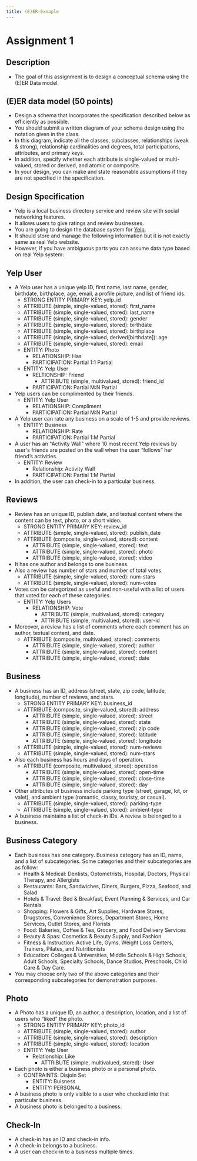 ```yaml
---
title: (E)ER-Exmaple
---
```


# Assignment 1

## Description

- The goal of this assignment is to design a conceptual schema using the (E)ER Data model.  

## (E)ER data model (50 points)

- Design a schema that incorporates the specification described below as efficiently as possible.
- You should submit a written diagram of your schema design using the notation given in the class.
- In this diagram, indicate all the classes, subclasses, relationships (weak & strong), relationship cardinalities and degrees, total participations, attributes, and primary keys.
- In addition, specify whether each attribute is single-valued or multi-valued, stored or derived, and atomic or composite.
- In your design, you can make and state reasonable assumptions if they are not specified in the specification.

## Design Specification

- Yelp is a local business directory service and review site with social networking features.
- It allows users to give ratings and review businesses.
- You are going to design the database system for [Yelp](www.yelp.com).
- It should store and manage the following information but it is not exactly same as real Yelp website.
- However, if you have ambiguous parts you can assume data type based on real Yelp system:

## Yelp User

- A Yelp user has a unique yelp ID, first name, last name, gender, birthdate, birthplace, age, email, a profile picture, and list of friend ids.
  - STRONG ENTITY PRIMARY KEY: yelp_id
  - ATTRIBUTE (simple, single-valued, stored): first_name
  - ATTRIBUTE (simple, single-valued, stored): last_name
  - ATTRIBUTE (simple, single-valued, stored): gender
  - ATTRIBUTE (simple, single-valued, stored): birthdate
  - ATTRIBUTE (simple, single-valued, stored): birthplace
  - ATTRIBUTE (simple, single-valued, derived[birthdate]): age
  - ATTRIBUTE (simple, single-valued, stored): email
  - ENTITY: Photo
    - RELATIONSHIP: Has
    - PARTICIPATION: Partial 1:1 Partial
  - ENTITY: Yelp User
    - RELTIONSHIP: Friend
      - ATTRIBUTE (simple, multivalued, stored): friend_id
    - PARTICIPATION: Partial M:N Partial
- Yelp users can be complimented by their friends.
  - ENTITY: Yelp User
    - RELATIONSHIP: Compliment
    - PARTICIPATION: Partial M:N Partial
- A Yelp user can rate any business on a scale of 1-5 and provide reviews.
  - ENTITY: Business
    - RELATIONSHIP: Rate
    - PARTICIPATION: Partial 1:M Partial
- A user has an "Activity Wall" where 10 most recent Yelp reviews by user's friends are posted on the wall when the user “follows” her friend’s activities.
  - ENTITY: Review
    - Relationship: Activity Wall
    - PARTICIPATION: Partial 1:M Partial
- In addition, the user can check-in to a particular business.

## Reviews

- Review has an unique ID, publish date, and textual content where the content can be text, photo, or a short video.
  - STRONG ENTITY PRIMARY KEY: review_id
  - ATTRIBUTE (simple, single-valued, stored): publish_date
  - ATTRIBUTE (composite, single-valued, stored): content
    - ATTRIBUTE (simple, single-valued, stored): text
    - ATTRIBUTE (simple, single-valued, stored): photo
    - ATTRIBUTE (simple, single-valued, stored): video
- It has one author and belongs to one business.
- Also a review has number of stars and number of total votes.
    - ATTRIBUTE (simple, single-valued, stored): num-stars
    - ATTRIBUTE (simple, single-valued, stored): num-votes
- Votes can be categorized as useful and non-useful with a list of users that voted for each of these categories.
  - ENTITY: Yelp Users
    - RELATIONSHIP: Vote
      - ATTRIBUTE (simple, multivalued, stored): category
      - ATTRIBUTE (simple, multivalued, stored): user-id
- Moreover, a review has a list of comments where each comment has an author, textual content, and date.
  - ATTRIBUTE (composite, multivalued, stored): comments
    - ATTRIBUTE (simple, single-valued, stored): author
    - ATTRIBUTE (simple, single-valued, stored): content
    - ATTRIBUTE (simple, single-valued, stored): date

## Business
- A business has an ID, address (street, state, zip code, latitude, longitude), number of reviews, and stars.
  - STRONG ENTITY PRIMARY KEY: business_id
  - ATTRIBUTE (composite, single-valued, stored): address
    - ATTRIBUTE (simple, single-valued, stored): street
    - ATTRIBUTE (simple, single-valued, stored): state
    - ATTRIBUTE (simple, single-valued, stored): zip code
    - ATTRIBUTE (simple, single-valued, stored): latitude
    - ATTRIBUTE (simple, single-valued, stored): longitude
  - ATTRIBUTE (simple, single-valued, stored): num-reviews
  - ATTRIBUTE (simple, single-valued, stored): num-stars
- Also each business has hours and days of operation.
  - ATTRIBUTE (composite, multivalued, stored): operation
    - ATTRIBUTE (simple, single-valued, stored): open-time
    - ATTRIBUTE (simple, single-valued, stored): close-time
    - ATTRIBUTE (simple, single-valued, stored): day
- Other attributes of business include parking type (street, garage, lot, or valet), and ambient type (romantic, classy, touristy, or casual).
  - ATTRIBUTE (simple, single-valued, stored): parking-type
  - ATTRIBUTE (simple, single-valued, stored): ambient-type
- A business maintains a list of check-in IDs. A review is belonged to a business.

## Business Category

- Each business has one category. Business category has an ID, name, and a list of subcategories. Some categories and their subcategories are as follow:
  - Health & Medical: Dentists, Optometrists, Hospital, Doctors, Physical Therapy, and Allergists
  - Restaurants: Bars, Sandwiches, Diners, Burgers, Pizza, Seafood, and Salad
  - Hotels & Travel: Bed & Breakfast, Event Planning & Services, and Car Rentals
  - Shopping: Flowers & Gifts, Art Supplies, Hardware Stores, Drugstores, Convenience Stores, Department Stores, Home Services, Outlet Stores, and Florists
  - Food: Bakeries, Coffee & Tea, Grocery, and Food Delivery Services
  - Beauty & Spas: Cosmetics & Beauty Supply, and Fashion
  - Fitness & Instruction: Active Life, Gyms, Weight Loss Centers, Trainers, Pilates, and Nutritionists
  - Education: Colleges & Universities, Middle Schools & High Schools, Adult Schools, Specialty Schools, Dance Studios, Preschools, Child Care & Day Care.
- You may choose only two of the above categories and their corresponding subcategories for demonstration purposes.

## Photo

- A Photo has a unique ID, an author, a description, location, and a list of users who “liked” the photo.
  - STRONG ENTITY PRIMARY KEY: photo_id
  - ATTRIBUTE (simple, single-valued, stored): author
  - ATTRIBUTE (simple, single-valued, stored): description
  - ATTRIBUTE (simple, single-valued, stored): location
  - ENTITY: Yelp User
    - Relationship: Like
      - ATTRIBUTE (simple, multivalued, stored): User
- Each photo is either a business photo or a personal photo.
  - CONTRAINTS: Disjoin Set
    - ENTITY: Buisness
    - ENTITY: PERSONAL
- A business photo is only visible to a user who checked into that particular business.
- A business photo is belonged to a business.

## Check-In

- A check-in has an ID and check-in info.
- A check-in belongs to a business.
- A user can check-in to a business multiple times.